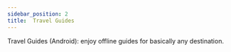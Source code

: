 ```yaml
---
sidebar_position: 2
title:  Travel Guides
---
```


Travel Guides (Android): enjoy offline guides for basically any destination.